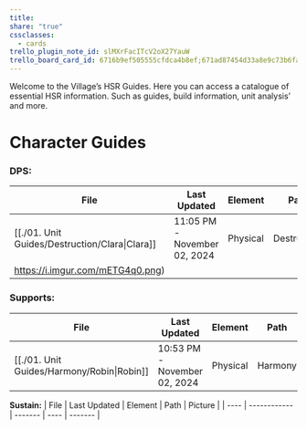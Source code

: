 ```yaml
---
title: 
share: "true"
cssclasses:
  - cards
trello_plugin_note_id: slMXrFacITcV2oX27YauW
trello_board_card_id: 6716b9ef505555cfdca4b8ef;671ad87454d33a8e9c73b6fa
---
```

Welcome to the Village’s HSR Guides. Here you can access a catalogue of essential HSR information. Such as guides, build information, unit analysis’ and more. 

# Character Guides 

### **DPS:** 
| File                                                       | Last Updated                 | Element  | Path        | Picture                               |
| ---------------------------------------------------------- | ---------------------------- | -------- | ----------- | ------------------------------------- |
| [[./01. Unit Guides/Destruction/Clara\|Clara]] | 11:05 PM - November 02, 2024 | Physical | Destruction | ![](https://i.imgur.com/mETG4q0.png) |

### **Supports:**
| File                                                   | Last Updated                 | Element  | Path    | Picture                              |
| ------------------------------------------------------ | ---------------------------- | -------- | ------- | ------------------------------------ |
| [[./01. Unit Guides/Harmony/Robin\|Robin]] | 10:53 PM - November 02, 2024 | Physical | Harmony | ![](https://i.imgur.com/OPurfOP.png) |


**Sustain:**
| File | Last Updated | Element | Path | Picture |
| ---- | ------------ | ------- | ---- | ------- |

